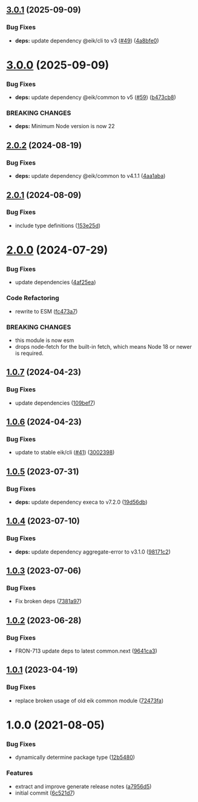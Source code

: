 ## [3.0.1](https://github.com/eik-lib/semantic-release/compare/v3.0.0...v3.0.1) (2025-09-09)


### Bug Fixes

* **deps:** update dependency @eik/cli to v3 ([#49](https://github.com/eik-lib/semantic-release/issues/49)) ([4a8bfe0](https://github.com/eik-lib/semantic-release/commit/4a8bfe0d2cfb63d69f822f56f024e4ad465afdf2))

# [3.0.0](https://github.com/eik-lib/semantic-release/compare/v2.0.2...v3.0.0) (2025-09-09)


### Bug Fixes

* **deps:** update dependency @eik/common to v5 ([#59](https://github.com/eik-lib/semantic-release/issues/59)) ([b473cb8](https://github.com/eik-lib/semantic-release/commit/b473cb82b8262226bcd29566dd85a31804b72264))


### BREAKING CHANGES

* **deps:** Minimum Node version is now 22

## [2.0.2](https://github.com/eik-lib/semantic-release/compare/v2.0.1...v2.0.2) (2024-08-19)


### Bug Fixes

* **deps:** update dependency @eik/common to v4.1.1 ([4aa1aba](https://github.com/eik-lib/semantic-release/commit/4aa1aba3169e4b991ab8fc54af80bf62c6cb9786))

## [2.0.1](https://github.com/eik-lib/semantic-release/compare/v2.0.0...v2.0.1) (2024-08-09)


### Bug Fixes

* include type definitions ([153e25d](https://github.com/eik-lib/semantic-release/commit/153e25d3e3bb6484b6b08b2061fee96db1da3c9f))

# [2.0.0](https://github.com/eik-lib/semantic-release/compare/v1.0.7...v2.0.0) (2024-07-29)


### Bug Fixes

* update dependencies ([4af25ea](https://github.com/eik-lib/semantic-release/commit/4af25ea824f17a11ac145d41e8a9d8c45ee73ff6))


### Code Refactoring

* rewrite to ESM ([fc473a7](https://github.com/eik-lib/semantic-release/commit/fc473a704b57ee5c05677160ae31bcd360d60486))


### BREAKING CHANGES

* this module is now esm
* drops node-fetch for the built-in fetch,
which means Node 18 or newer is required.

## [1.0.7](https://github.com/eik-lib/semantic-release/compare/v1.0.6...v1.0.7) (2024-04-23)


### Bug Fixes

* update dependencies ([109bef7](https://github.com/eik-lib/semantic-release/commit/109bef7273424e72f75d66085e5ae308910fdfa8))

## [1.0.6](https://github.com/eik-lib/semantic-release/compare/v1.0.5...v1.0.6) (2024-04-23)


### Bug Fixes

* update to stable eik/cli ([#41](https://github.com/eik-lib/semantic-release/issues/41)) ([3002398](https://github.com/eik-lib/semantic-release/commit/300239882707aac4e8e1754abbb73aa00dfeb5fd))

## [1.0.5](https://github.com/eik-lib/semantic-release/compare/v1.0.4...v1.0.5) (2023-07-31)


### Bug Fixes

* **deps:** update dependency execa to v7.2.0 ([19d56db](https://github.com/eik-lib/semantic-release/commit/19d56dbdc6105be441bb5a5d96f2a70856606be9))

## [1.0.4](https://github.com/eik-lib/semantic-release/compare/v1.0.3...v1.0.4) (2023-07-10)


### Bug Fixes

* **deps:** update dependency aggregate-error to v3.1.0 ([98171c2](https://github.com/eik-lib/semantic-release/commit/98171c20759e1f56022701ec3e982530b0a3a5e0))

## [1.0.3](https://github.com/eik-lib/semantic-release/compare/v1.0.2...v1.0.3) (2023-07-06)


### Bug Fixes

* Fix broken deps ([7381a97](https://github.com/eik-lib/semantic-release/commit/7381a97f2813d3582f9b32def1163d50e0f99837))

## [1.0.2](https://github.com/eik-lib/semantic-release/compare/v1.0.1...v1.0.2) (2023-06-28)


### Bug Fixes

* FRON-713 update deps to latest common.next ([9641ca3](https://github.com/eik-lib/semantic-release/commit/9641ca33abc9a6e2c864307d15d398211c74d4b0))

## [1.0.1](https://github.com/eik-lib/semantic-release/compare/v1.0.0...v1.0.1) (2023-04-19)


### Bug Fixes

* replace broken usage of old eik common module ([72473fa](https://github.com/eik-lib/semantic-release/commit/72473faa54daf03ebc08f51e164f3860a83b829e))

# 1.0.0 (2021-08-05)


### Bug Fixes

* dynamically determine package type ([12b5480](https://github.com/eik-lib/semantic-release/commit/12b548047475a68adcef05b894577367d7ac9987))


### Features

* extract and improve  generate release notes ([a7956d5](https://github.com/eik-lib/semantic-release/commit/a7956d56f37f55c33a7d17b5af4e8c72cd14a9b8))
* initial commit ([6c521d7](https://github.com/eik-lib/semantic-release/commit/6c521d724e183c4c72364288612343006197089a))
